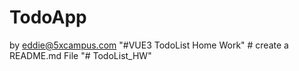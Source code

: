 # TodoApp

by eddie@5xcampus.com
"#VUE3 TodoList Home Work" # create a README.md File
"# TodoList_HW" 
